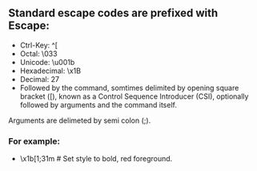 ## Standard escape codes are prefixed with Escape:

- Ctrl-Key: ^[
- Octal: \033
- Unicode: \u001b
- Hexadecimal: \x1B
- Decimal: 27
- Followed by the command, somtimes delimited by opening square bracket ([), known as a Control Sequence Introducer (CSI), optionally followed by arguments and the command itself.

Arguments are delimeted by semi colon (;).

### For example:

- \x1b[1;31m  # Set style to bold, red foreground.
